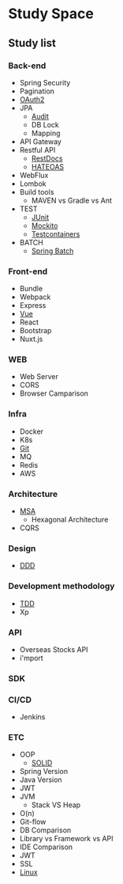 # Study Space

## Study list

### Back-end

- Spring Security
- Pagination
- [OAuth2](Back-end/OAuth2.md)
- JPA
  - [Audit](Back-end/JPA/Audit.md)
  - DB Lock
  - Mapping
- API Gateway
- Restful API
  - [RestDocs](Back-end/RestfulAPI/RestDocs.md)
  - [HATEOAS](Back-end/RestfulAPI/HATEOAS.md)
- WebFlux
- Lombok
- Build tools
  - MAVEN vs Gradle vs Ant
- TEST
  - [JUnit](Back-end/TEST/JUnit.md)
  - [Mockito](Back-end/TEST/Mockito.md)
  - [Testcontainers](Back-end/TEST/Testcontainers.md)
- BATCH
  - [Spring Batch](Back-end/BATCH/SpringBatch.md)

### Front-end

- Bundle
- Webpack
- Express
- [Vue](Front-end/Vue.md)
- React
- Bootstrap
- Nuxt.js

### WEB

- Web Server
- CORS
- Browser Camparison

### Infra

- Docker
- K8s
- [Git](Infra/Git.md)
- MQ
- Redis
- AWS

### Architecture

- [MSA](Architecture/MSA/MSA.md)
  - Hexagonal Architecture
- CQRS

### Design

- [DDD](Design/DDD.md)

### Development methodology

- [TDD](Development%20Methodology/TDD.md)
- Xp

### API

- Overseas Stocks API
- i'mport

### SDK

### CI/CD
- Jenkins

### ETC

- OOP
  - [SOLID](ETC/OOP/SOLID.md)
- Spring Version
- Java Version
- JWT
- JVM
  - Stack VS Heap
- O(n)
- Git-flow
- DB Comparison
- Library vs Framework vs API
- IDE Comparison
- JWT
- SSL
- [Linux](ETC/Linux.md)
